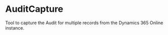 # AuditCapture
Tool to capture the Audit for multiple records from the Dynamics 365 Online instance.
